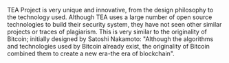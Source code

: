TEA Project is very unique and innovative, from the design philosophy to the technology used. Although TEA uses a large number of open source technologies to build their security system, they have not seen other similar projects or traces of plagiarism. This is very similar to the originality of Bitcoin; initially designed by Satoshi Nakamoto: "Although the algorithms and technologies used by Bitcoin already exist, the originality of Bitcoin combined them to create a new era-the era of blockchain".
